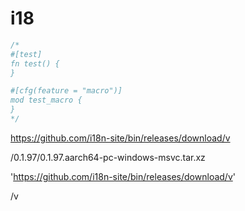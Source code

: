 [‼️]: ✏️README.mdt

# i18

```rust
/*
#[test]
fn test() {
}

#[cfg(feature = "macro")]
mod test_macro {
}
*/
```

https://github.com/i18n-site/bin/releases/download/v

/0.1.97/0.1.97.aarch64-pc-windows-msvc.tar.xz

'https://github.com/i18n-site/bin/releases/download/v'

/v
